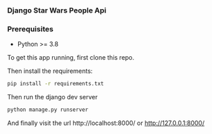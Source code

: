 ### Django Star Wars People Api

### Prerequisites
- Python >= 3.8

To get this app running, first clone this repo. 

Then install the requirements:
```bash
pip install -r requirements.txt
```
Then run the django dev server
```bash
python manage.py runserver
```

And finally visit the url http://localhost:8000/ or http://127.0.0.1:8000/
